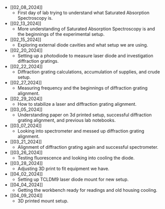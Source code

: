 
- [[02_08_2024]]
	- First day of lab trying to understand what Saturated Absorption Spectroscopy is.
- [[02_13_2024]]
	- More understanding of Saturated Absorption Spectroscopy is and the beginnings of the experimental setup.
- [[02_15_2024]]
	- Exploring external diode cavities and what setup we are using.
- [[02_20_2024]]
	- Setting up a photodiode to measure laser diode and investigation diffraction gratings.
- [[02_22_2024]]
	- Diffraction grating calculations, accumulation of supplies, and crude setup.
- [[02_27_2024]]
	- Measuring frequency and the beginnings of diffraction grating alignment.
- [[02_29_2024]]
	- How to stabilize a laser and diffraction grating alignment.
- [[03_05_2024]]
	- Understanding paper on 3d printed setup, successful diffraction grating alignment, and previous lab notebooks.
- [[03_07_2024]]
	- Looking into spectrometer and messed up diffraction grating alignment.
- [[03_21_2024]]
	- Alignment of diffraction grating again and successful spectrometer.
- [[03_26_2024]]
	- Testing fluorescence and looking into cooling the diode.
- [[03_28_2024]]
	- Adjusting 3D print to fit equipment we have.
- [[04_02_2024]]
	- Setting up TCLDM9 laser diode mount for new setup.
- [[04_04_2024]]
	- Getting the workbench ready for readings and old housing cooling.
- [[04_09_2024]]
	- 3D printed mount setup.